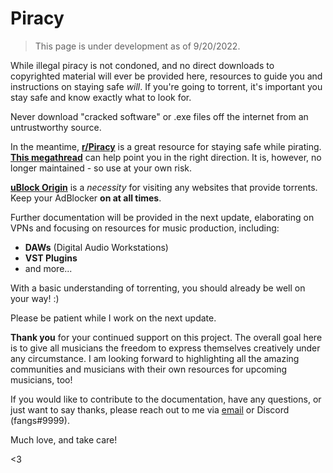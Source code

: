# Piracy

> This page is under development as of 9/20/2022.

While illegal piracy is not condoned, and no direct downloads to copyrighted material will ever be provided here, resources to guide you and instructions on staying safe *will*. If you're going to torrent, it's important you stay safe and know exactly what to look for.

Never download "cracked software" or .exe files off the internet from an untrustworthy source.

In the meantime, [**r/Piracy**](https://www.reddit.com/r/Piracy) is a great resource for staying safe while pirating. [**This megathread**](https://www.reddit.com/r/Piracy/wiki/megathread/) can help point you in the right direction. It is, however, no longer maintained - so use at your own risk.

[**uBlock Origin**](https://ublockorigin.com/) is a *necessity* for visiting any websites that provide torrents. Keep your AdBlocker **on at all times**.

Further documentation will be provided in the next update, elaborating on VPNs and focusing on resources for music production, including:
- **DAWs** (Digital Audio Workstations)
- **VST Plugins**
- and more...

With a basic understanding of torrenting, you should already be well on your way! :)

Please be patient while I work on the next update.

**Thank you** for your continued support on this project. The overall goal here is to give all musicians the freedom to express themselves creatively under any circumstance. I am looking forward to highlighting all the amazing communities and musicians with their own resources for upcoming musicians, too!

If you would like to contribute to the documentation, have any questions, or just want to say thanks, please reach out to me via [email](mailto:luna@fangs.cat) or Discord (fangs#9999).

Much love, and take care!

<3
